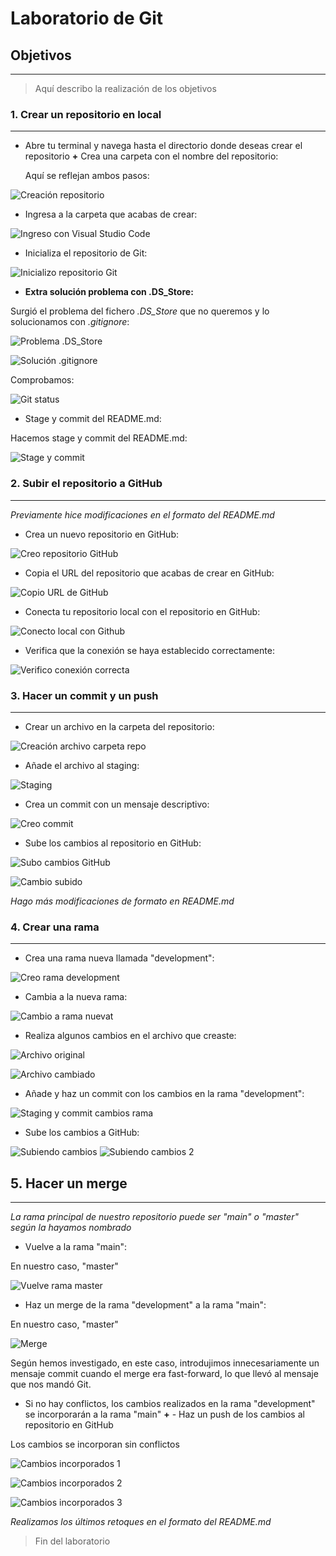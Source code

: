# **Laboratorio de Git**

## **Objetivos**
***

> Aquí describo la realización de los objetivos


### **1. Crear un repositorio en local**
---

- Abre tu terminal y navega hasta el directorio donde deseas crear el repositorio **+** Crea una carpeta con el nombre del repositorio:

    Aquí se reflejan ambos pasos:

![Creación repositorio](./content/1-1-creacion-repo.png)


- Ingresa a la carpeta que acabas de crear:

![Ingreso con Visual Studio Code](./content/1-2-ingreso_vsc.png)


- Inicializa el repositorio de Git:

![Inicializo repositorio Git](./content/1-3-git-init.png)


- **Extra solución problema con .DS_Store:**



Surgió el problema del fichero *.DS_Store* que no queremos y lo solucionamos con *.gitignore*:


![Problema .DS_Store](./content/1-5-problema-dsstore.png)

![Solución .gitignore](./content/1-6-solucion-gitignore.png)

Comprobamos:

![Git status](./content/1-7-git-status.png)

- Stage y commit del README.md:

Hacemos stage y commit del README.md:

![Stage y commit](./content/1-8-stage-commit.png)

### **2. Subir el repositorio a GitHub**
---

*Previamente hice modificaciones en el formato del README.md*

- Crea un nuevo repositorio en GitHub:

![Creo repositorio GitHub](./content/2-1-creacion-repo-github.png)

- Copia el URL del repositorio que acabas de crear en GitHub:

![Copio URL de GitHub](./content/2-2-copia-url-github.png)

- Conecta tu repositorio local con el repositorio en GitHub:

![Conecto local con Github](./content/2-3-conexion-local-github.png)

- Verifica que la conexión se haya establecido correctamente:

![Verifico conexión correcta](./content/2-4-verificacion.png)

### **3. Hacer un commit y un push**
---

- Crear un archivo en la carpeta del repositorio:

![Creación archivo carpeta repo](./content/3-1-creacion-archivo.png)

- Añade el archivo al staging:

![Staging](./content/3-3-commit.png)

- Crea un commit con un mensaje descriptivo:

![Creo commit](./content/3-3-commit.png)

- Sube los cambios al repositorio en GitHub:

![Subo cambios GitHub](./content/3-4-subo-github-1.png)


![Cambio subido](./content/3-4-subo-github-2.png)

*Hago más modificaciones de formato en README.md*

### **4. Crear una rama**
***

- Crea una rama nueva llamada "development":

![Creo rama development](./content/4-1-creando-rama.png)

- Cambia a la nueva rama:

![Cambio a rama nuevat](./content/4-2-cambio-rama-development.png)

- Realiza algunos cambios en el archivo que creaste:

![Archivo original](./content/4-3-realizo-cambios-archivo-1.png)

![Archivo cambiado](./content/4-4-realizo-cambios-archivo-2.png)

- Añade y haz un commit con los cambios en la rama "development":

![Staging y commit cambios rama](./content/4-5-add-commit-cambios-rama.png)

- Sube los cambios a GitHub:

![Subiendo cambios](./content/4-6-subo-cambios.png)
![Subiendo cambios 2](./content/4-7-subo-cambios2.png)


## **5. Hacer un merge**
***

*La rama principal de nuestro repositorio puede ser "main" o "master" según la hayamos nombrado*

- Vuelve a la rama "main":

En nuestro caso, "master"

![Vuelve rama master](./content/5-1-volviendo-rama-master.png)

- Haz un merge de la rama "development" a la rama "main":

En nuestro caso, "master"

![Merge](./content/5-2-merge.png)

Según hemos investigado, en este caso, introdujimos innecesariamente un mensaje commit cuando el merge era fast-forward, lo que llevó al mensaje que nos mandó Git.

- Si no hay conflictos, los cambios realizados en la rama "development" se incorporarán a la rama "main" **+** - Haz un push de los cambios al repositorio en GitHub

Los cambios se incorporan sin conflictos

![Cambios incorporados 1](./content/5-3-incorporo-cambios.png)

![Cambios incorporados 2](./content/5-4-incorporo-cambios-2.png)

![Cambios incorporados 3](./content/5-5-incorporo-cambios-3.png)

*Realizamos los últimos retoques en el formato del README.md*

> Fin del laboratorio